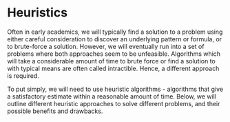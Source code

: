 # Heuristics
<p> Often in early academics, we will typically find a solution to a problem using either careful consideration to discover an underlying pattern or formula, or to brute-force a solution. However, we will eventually run into a set of problems where both approaches seem to be unfeasible. Algorithms which will take a considerable amount of time to brute force or find a solution to with typical means are often called intractible. Hence, a different approach is required. </p>

<p> To put simply, we will need to use heuristic algorithms - algorithms that give a satisfactory estimate within a reasonable amount of time. Below, we will outline different heuristic approaches to solve different problems, and their possible benefits and drawbacks. </p>
